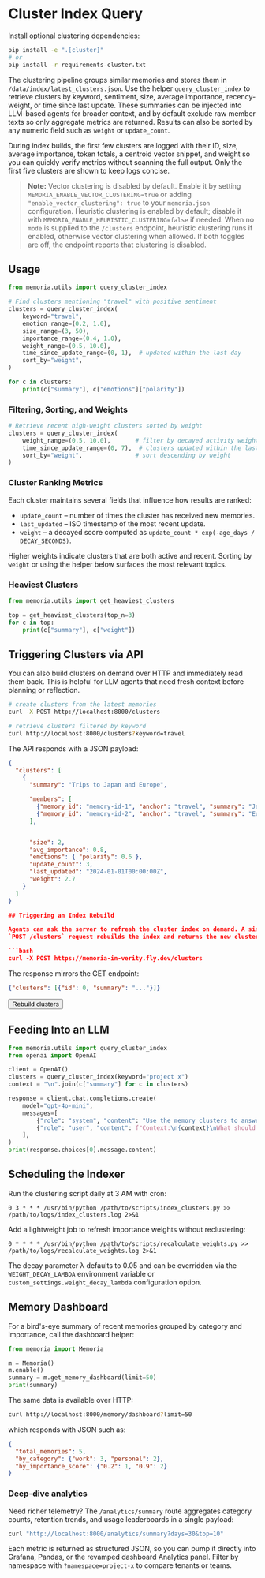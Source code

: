 # Cluster Index Query

Install optional clustering dependencies:

```bash
pip install -e ".[cluster]"
# or
pip install -r requirements-cluster.txt
```

The clustering pipeline groups similar memories and stores them in
`/data/index/latest_clusters.json`. Use the helper
`query_cluster_index` to retrieve clusters by keyword, sentiment, size,
average importance, recency-weight, or time since last update. These summaries can be
injected into LLM-based agents for broader context, and by default exclude
raw member texts so only aggregate metrics are returned. Results can also
be sorted by any numeric field such as ``weight`` or ``update_count``.

During index builds, the first few clusters are logged with their ID, size,
average importance, token totals, a centroid vector snippet, and weight so
you can quickly verify metrics without scanning the full output. Only the
first five clusters are shown to keep logs concise.

> **Note:** Vector clustering is disabled by default. Enable it by setting
> `MEMORIA_ENABLE_VECTOR_CLUSTERING=true` or adding
> `"enable_vector_clustering": true` to your `memoria.json` configuration.
> Heuristic clustering is enabled by default; disable it with
> `MEMORIA_ENABLE_HEURISTIC_CLUSTERING=false` if needed. When no `mode` is
> supplied to the `/clusters` endpoint, heuristic clustering runs if
> enabled, otherwise vector clustering when allowed. If both toggles are
> off, the endpoint reports that clustering is disabled.

## Usage

```python
from memoria.utils import query_cluster_index

# Find clusters mentioning "travel" with positive sentiment
clusters = query_cluster_index(
    keyword="travel",
    emotion_range=(0.2, 1.0),
    size_range=(3, 50),
    importance_range=(0.4, 1.0),
    weight_range=(0.5, 10.0),
    time_since_update_range=(0, 1),  # updated within the last day
    sort_by="weight",
)

for c in clusters:
    print(c["summary"], c["emotions"]["polarity"])
```

### Filtering, Sorting, and Weights

```python
# Retrieve recent high-weight clusters sorted by weight
clusters = query_cluster_index(
    weight_range=(0.5, 10.0),       # filter by decayed activity weight
    time_since_update_range=(0, 7),  # clusters updated within the last week
    sort_by="weight",               # sort descending by weight
)
```

### Cluster Ranking Metrics

Each cluster maintains several fields that influence how results are ranked:

- `update_count` – number of times the cluster has received new memories.
- `last_updated` – ISO timestamp of the most recent update.
- `weight` – a decayed score computed as `update_count * exp(-age_days / DECAY_SECONDS)`.

Higher weights indicate clusters that are both active and recent. Sorting by
`weight` or using the helper below surfaces the most relevant topics.

### Heaviest Clusters

```python
from memoria.utils import get_heaviest_clusters

top = get_heaviest_clusters(top_n=3)
for c in top:
    print(c["summary"], c["weight"])
```


## Triggering Clusters via API

You can also build clusters on demand over HTTP and immediately read them
back. This is helpful for LLM agents that need fresh context before
planning or reflection.

```bash
# create clusters from the latest memories
curl -X POST http://localhost:8000/clusters

# retrieve clusters filtered by keyword
curl http://localhost:8000/clusters?keyword=travel
```

The API responds with a JSON payload:

```json
{
  "clusters": [
    {
      "summary": "Trips to Japan and Europe",

      "members": [
        {"memory_id": "memory-id-1", "anchor": "travel", "summary": "Japan trip"},
        {"memory_id": "memory-id-2", "anchor": "travel", "summary": "Europe vacation"}
      ],


      "size": 2,
      "avg_importance": 0.8,
      "emotions": { "polarity": 0.6 },
      "update_count": 3,
      "last_updated": "2024-01-01T00:00:00Z",
      "weight": 2.7
    }
  ]
}

## Triggering an Index Rebuild

Agents can ask the server to refresh the cluster index on demand. A simple
`POST /clusters` request rebuilds the index and returns the new clusters:

```bash
curl -X POST https://memoria-in-verity.fly.dev/clusters
```

The response mirrors the GET endpoint:

```json
{"clusters": [{"id": 0, "summary": "..."}]}

```

<button id="rebuild-clusters">Rebuild clusters</button>
<div id="cluster-status"></div>

## Feeding Into an LLM

```python
from memoria.utils import query_cluster_index
from openai import OpenAI

client = OpenAI()
clusters = query_cluster_index(keyword="project x")
context = "\n".join(c["summary"] for c in clusters)

response = client.chat.completions.create(
    model="gpt-4o-mini",
    messages=[
        {"role": "system", "content": "Use the memory clusters to answer."},
        {"role": "user", "content": f"Context:\n{context}\nWhat should we do next?"},
    ],
)
print(response.choices[0].message.content)
```

## Scheduling the Indexer

Run the clustering script daily at 3 AM with cron:

```
0 3 * * * /usr/bin/python /path/to/scripts/index_clusters.py >> /path/to/logs/index_clusters.log 2>&1
```

Add a lightweight job to refresh importance weights without reclustering:

```
0 * * * * /usr/bin/python /path/to/scripts/recalculate_weights.py >> /path/to/logs/recalculate_weights.log 2>&1
```

The decay parameter λ defaults to 0.05 and can be overridden via the `WEIGHT_DECAY_LAMBDA` environment variable or `custom_settings.weight_decay_lambda` configuration option.

## Memory Dashboard

For a bird's-eye summary of recent memories grouped by category and
importance, call the dashboard helper:

```python
from memoria import Memoria

m = Memoria()
m.enable()
summary = m.get_memory_dashboard(limit=50)
print(summary)
```

The same data is available over HTTP:

```bash
curl http://localhost:8000/memory/dashboard?limit=50
```

which responds with JSON such as:

```json
{
  "total_memories": 5,
  "by_category": {"work": 3, "personal": 2},
  "by_importance_score": {"0.2": 1, "0.9": 2}
}
```

### Deep-dive analytics

Need richer telemetry? The `/analytics/summary` route aggregates category counts,
retention trends, and usage leaderboards in a single payload:

```bash
curl "http://localhost:8000/analytics/summary?days=30&top=10"
```

Each metric is returned as structured JSON, so you can pump it directly into
Grafana, Pandas, or the revamped dashboard Analytics panel. Filter by namespace
with `?namespace=project-x` to compare tenants or teams.
